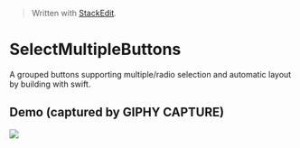 


> Written with [StackEdit](https://stackedit.io/).
# SelectMultipleButtons
A grouped buttons supporting multiple/radio selection and automatic layout by building with swift.
## Demo  (captured by GIPHY CAPTURE)
![
](selectmultiplebuttons/demo/selectmultiplebuttons-demo.gif?raw=true)
